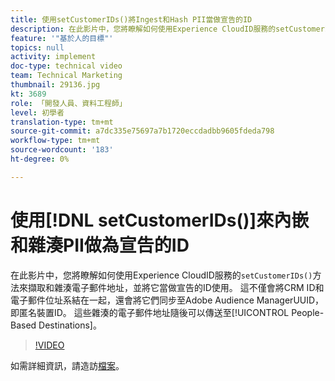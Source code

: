 ```yaml
---
title: 使用setCustomerIDs()將Ingest和Hash PII當做宣告的ID
description: 在此影片中，您將瞭解如何使用Experience CloudID服務的setCustomerIDs()方法來擷取和雜湊電子郵件地址，並將它當成宣告的ID。 這不僅會將CRM ID和電子郵件位址系結在一起，還會將它們同步至Adobe Audience ManagerUUID，即匿名裝置ID。 這些雜湊的電子郵件地址隨後可以傳送至「以人為本」的目的地。
feature: '"基於人的目標"'
topics: null
activity: implement
doc-type: technical video
team: Technical Marketing
thumbnail: 29136.jpg
kt: 3689
role: 「開發人員、資料工程師」
level: 初學者
translation-type: tm+mt
source-git-commit: a7dc335e75697a7b1720eccdadbb9605fdeda798
workflow-type: tm+mt
source-wordcount: '183'
ht-degree: 0%

---
```



# 使用[!DNL setCustomerIDs()]來內嵌和雜湊PII做為宣告的ID

在此影片中，您將瞭解如何使用Experience CloudID服務的`setCustomerIDs()`方法來擷取和雜湊電子郵件地址，並將它當做宣告的ID使用。 這不僅會將CRM ID和電子郵件位址系結在一起，還會將它們同步至Adobe Audience ManagerUUID，即匿名裝置ID。 這些雜湊的電子郵件地址隨後可以傳送至[!UICONTROL People-Based Destinations]。

>[!VIDEO](https://video.tv.adobe.com/v/29136/?quality=12)

如需詳細資訊，請造訪[檔案](https://docs.adobe.com/content/help/en/id-service/using/reference/hashing-support.html)。
